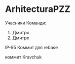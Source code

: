 # ArhitecturaPZZ

Учасники Команди:
1. Дмитро
2. Дмитро

IP-95
Коммит для rebase


коммит Kravchuk 

